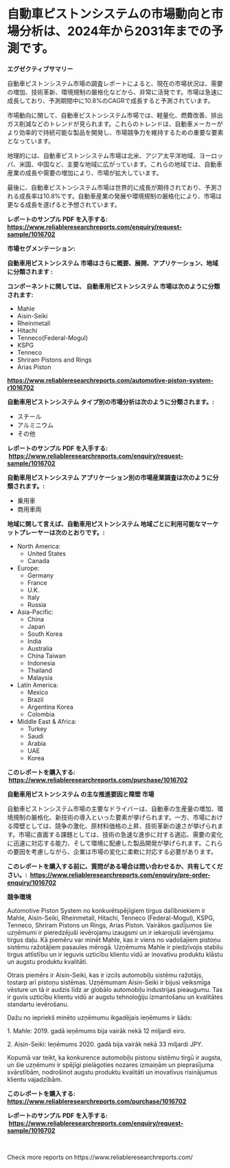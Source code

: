 <p><h1>自動車ピストンシステムの市場動向と市場分析は、2024年から2031年までの予測です。</h1></p><p><strong>エグゼクティブサマリー</strong></p>
<p><p>自動車ピストンシステム市場の調査レポートによると、現在の市場状況は、需要の増加、技術革新、環境規制の厳格化などから、非常に活発です。市場は急速に成長しており、予測期間中に10.8%のCAGRで成長すると予測されています。</p><p>市場動向に関して、自動車ピストンシステム市場では、軽量化、燃費改善、排出ガス削減などのトレンドが見られます。これらのトレンドは、自動車メーカーがより効率的で持続可能な製品を開発し、市場競争力を維持するための重要な要素となっています。</p><p>地理的には、自動車ピストンシステム市場は北米、アジア太平洋地域、ヨーロッパ、米国、中国など、主要な地域に広がっています。これらの地域では、自動車産業の成長や需要の増加により、市場が拡大しています。</p><p>最後に、自動車ピストンシステム市場は世界的に成長が期待されており、予測される成長率は10.8%です。自動車産業の発展や環境規制の厳格化により、市場は更なる成長を遂げると予想されています。</p></p>
<p><strong>レポートのサンプル PDF を入手する: <a href="https://www.reliableresearchreports.com/enquiry/request-sample/1016702">https://www.reliableresearchreports.com/enquiry/request-sample/1016702</a></strong></p>
<p><strong>市場セグメンテーション:</strong></p>
<p><strong> 自動車用ピストンシステム 市場はさらに概要、展開、アプリケーション、地域に分類されます :</strong></p>
<p><strong>コンポーネントに関しては、 自動車用ピストンシステム 市場は次のように分類されます: &nbsp;</strong></p>
<p><ul><li>Mahle</li><li>Aisin-Seiki</li><li>Rheinmetall</li><li>Hitachi</li><li>Tenneco(Federal-Mogul)</li><li>KSPG</li><li>Tenneco</li><li>Shriram Pistons and Rings</li><li>Arias Piston</li></ul></p>
<p><strong><a href="https://www.reliableresearchreports.com/automotive-piston-system-r1016702">https://www.reliableresearchreports.com/automotive-piston-system-r1016702</a></strong></p>
<p><strong> 自動車用ピストンシステム タイプ別の市場分析は次のように分類されます。:</strong></p>
<p><ul><li>スチール</li><li>アルミニウム</li><li>その他</li></ul></p>
<p><strong>レポートのサンプル PDF を入手する: &nbsp;<a href="https://www.reliableresearchreports.com/enquiry/request-sample/1016702">https://www.reliableresearchreports.com/enquiry/request-sample/1016702</a></strong></p>
<p><strong> 自動車用ピストンシステム アプリケーション別の市場産業調査は次のように分類されます。:</strong></p>
<p><ul><li>乗用車</li><li>商用車両</li></ul></p>
<p><strong>地域に関して言えば、自動車用ピストンシステム 地域ごとに利用可能なマーケットプレーヤーは次のとおりです。:</strong></p>
<p><ul>
    <li>
        North America:
        <ul>
            <li>United States</li>
            <li>Canada</li>
        </ul>
    </li>
    <li>
        Europe:
        <ul>
            <li>Germany</li>
            <li>France</li>
            <li>U.K.</li>
            <li>Italy</li>
            <li>Russia</li>
        </ul>
    </li>
    <li>
        Asia-Pacific:
        <ul>
            <li>China</li>
            <li>Japan</li>
            <li>South Korea</li>
            <li>India</li>
            <li>Australia</li>
            <li>China Taiwan</li>
            <li>Indonesia</li>
            <li>Thailand</li>
            <li>Malaysia</li>
        </ul>
    </li>
    <li>
        Latin America:
        <ul>
            <li>Mexico</li>
            <li>Brazil</li>
            <li>Argentina Korea</li>
            <li>Colombia</li>
        </ul>
    </li>
    <li>
        Middle East & Africa:
        <ul>
            <li>Turkey</li>
            <li>Saudi</li>
            <li>Arabia</li>
            <li>UAE</li>
            <li>Korea</li>
        </ul>
    </li>
    </ul></p>
<p><strong>このレポートを購入する: &nbsp;<a href="https://www.reliableresearchreports.com/purchase/1016702">https://www.reliableresearchreports.com/purchase/1016702</a></strong></p>
<p><strong>自動車用ピストンシステム の主な推進要因と障壁 市場</strong></p>
<p><p>自動車ピストンシステム市場の主要なドライバーは、自動車の生産量の増加、環境規制の厳格化、新技術の導入といった要素が挙げられます。一方、市場における障壁としては、競争の激化、原材料価格の上昇、技術革新の速さが挙げられます。市場に直面する課題としては、技術の急速な進歩に対する適応、需要の変化に迅速に対応する能力、そして環境に配慮した製品開発が挙げられます。これらの要因を考慮しながら、企業は市場の変化に柔軟に対応する必要があります。</p></p>
<p><strong>このレポートを購入する前に、質問がある場合は問い合わせるか、共有してください。:&nbsp; <a href="https://www.reliableresearchreports.com/enquiry/pre-order-enquiry/1016702">https://www.reliableresearchreports.com/enquiry/pre-order-enquiry/1016702</a></strong></p>
<p><strong>競争環境</strong></p>
<p><p>Automotive Piston System no konkurētspējīgiem tirgus dalībniekiem ir Mahle, Aisin-Seiki, Rheinmetall, Hitachi, Tenneco (Federal-Mogul), KSPG, Tenneco, Shriram Pistons un Rings, Arias Piston. Vairākos gadījumos šie uzņēmumi ir pieredzējuši ievērojamu izaugsmi un ir iekarojuši ievērojamu tirgus daļu. Kā piemēru var minēt Mahle, kas ir viens no vadošajiem pistoņu sistēmu ražotājiem pasaules mērogā. Uzņēmums Mahle ir piedzīvojis stabilu tirgus attīstību un ir ieguvis uzticību klientu vidū ar inovatīvu produktu klāstu un augstu produktu kvalitāti. </p><p>Otrais piemērs ir Aisin-Seiki, kas ir izcils automobiļu sistēmu ražotājs, tostarp arī pistoņu sistēmas. Uzņēmumam Aisin-Seiki ir bijusi veiksmīga vēsture un tā ir audzis līdz ar globālo automobiļu industrijas pieaugumu. Tas ir guvis uzticību klientu vidū ar augstu tehnoloģiju izmantošanu un kvalitātes standartu ievērošanu.</p><p>Dažu no iepriekš minēto uzņēmumu ikgadējais ieņēmums ir šāds:</p><p>1. Mahle: 2019. gadā ieņēmums bija vairāk nekā 12 miljardi eiro.</p><p>2. Aisin-Seiki: Ieņēmums 2020. gadā bija vairāk nekā 33 miljardi JPY.</p><p>Kopumā var teikt, ka konkurence automobiļu pistoņu sistēmu tirgū ir augsta, un šie uzņēmumi ir spējīgi pielāgoties nozares izmaiņām un pieprasījuma svārstībām, nodrošinot augstu produktu kvalitāti un inovatīvus risinājumus klientu vajadzībām.</p></p>
<p><strong>このレポートを購入する: &nbsp; <a href="https://www.reliableresearchreports.com/purchase/1016702">https://www.reliableresearchreports.com/purchase/1016702</a></strong></p>
<p><strong>レポートのサンプル PDF を入手する: &nbsp;<a href="https://www.reliableresearchreports.com/enquiry/request-sample/1016702">https://www.reliableresearchreports.com/enquiry/request-sample/1016702</a></strong><strong></strong></p>
<p>&nbsp;</p>
<p>Check more reports on https://www.reliableresearchreports.com/</p>